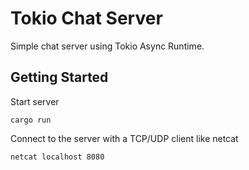 # Tokio Chat Server

Simple chat server using Tokio Async Runtime.

## Getting Started

Start server

```
cargo run
```

Connect to the server with a TCP/UDP client like netcat

```
netcat localhost 8080
```
